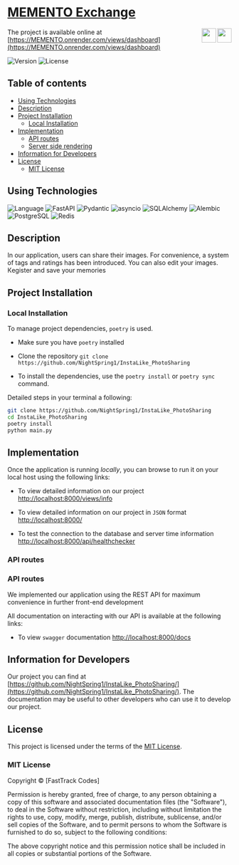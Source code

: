 # [MEMENTO Exchange](https://MEMENTO.onrender.com/) 
<span><img align="right" width="32px" src="https://cdn.jsdelivr.net/gh/devicons/devicon/icons/python/python-original.svg"/></span>
<span><img align="right" width="32px" src="https://cdn.jsdelivr.net/gh/devicons/devicon/icons/fastapi/fastapi-original.svg"/></span>

The project is available online at [https://MEMENTO.onrender.com/views/dashboard](https://MEMENTO.onrender.com/views/dashboard)





![Version](https://img.shields.io/badge/Version-1.0.0-blue.svg)
![License](https://img.shields.io/badge/License-MIT-yellow.svg)


## Table of contents

  * [Using Technologies](#using-technologies)
  * [Description](#description)
  * [Project Installation](#project-installation)
    + [Local Installation](#local-installation)
  * [Implementation](#implementation)
    + [API routes](#api-routes)
    + [Server side rendering](#server-side-rendering)
  * [Information for Developers](#information-for-developers)
  * [License](#license)
    + [MIT License](#mit-license)

## Using Technologies

![Language](https://img.shields.io/badge/Language-Python_3.10-blue.svg)
![FastAPI](https://img.shields.io/badge/FastAPI-0.103.0-blue.svg)
![Pydantic](https://img.shields.io/badge/Pydantic-2.3-blue.svg)
![asyncio](https://img.shields.io/badge/asyncio-included-blue.svg)
![SQLAlchemy](https://img.shields.io/badge/SQLAlchemy-2.0.20-blue.svg)
![Alembic](https://img.shields.io/badge/Alembic-1.7.3-blue.svg)
![PostgreSQL](https://img.shields.io/badge/Database-PostgreSQL-blue.svg)
![Redis](https://img.shields.io/badge/Database-Redis-blue.svg)

## Description

In our application, users can share their images. For convenience, a system of tags and ratings has been introduced. You can also edit your images. Кegister and save your memories

## Project Installation

### Local Installation

To manage project dependencies, `poetry` is used.

* Make sure you have `poetry` installed

* Clone the repository `git clone https://github.com/NightSpring1/InstaLike_PhotoSharing`

* To install the dependencies, use the `poetry install` or `poetry sync` command.

Detailed steps in your terminal a following:

```bash
git clone https://github.com/NightSpring1/InstaLike_PhotoSharing
cd InstaLike_PhotoSharing
poetry install
python main.py


```

## Implementation

Once the application is running *locally*, you can browse to run it on your local host using the following links:

* To view detailed information on our project [http://localhost:8000/views/info](http://localhost:8000/views/info)

* To view detailed information on our project in `JSON` format  [http://localhost:8000/](http://localhost:8000)

* To test the connection to the database and server time information [http://localhost:8000/api/healthchecker](http://localhost:8000/api/healthchecker)



### API routes

### API routes

We implemented our application using the REST API for maximum convenience in further front-end development


All documentation on interacting with our API is available at the following links:

* To view `swagger` documentation [http://localhost:8000/docs](http://localhost:8000/docs)




## Information for Developers

Our project you can find at [https://github.com/NightSpring1/InstaLike_PhotoSharing/](https://github.com/NightSpring1/InstaLike_PhotoSharing/). The documentation may be useful to other developers who
can use it to develop our project.

## License

This project is licensed under the terms of the [MIT License](LICENSE).

### MIT License

Copyright © [FastTrack Codes]

Permission is hereby granted, free of charge, to any person obtaining a copy of this software and associated documentation files (the "Software"), to deal in the Software without restriction, including without limitation the rights to use, copy, modify, merge, publish, distribute, sublicense, and/or sell copies of the Software, and to permit persons to whom the Software is furnished to do so, subject to the following conditions:

The above copyright notice and this permission notice shall be included in all copies or substantial portions of the Software.
